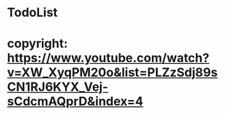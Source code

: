 # TodoList

# copyright: https://www.youtube.com/watch?v=XW_XyqPM20o&list=PLZzSdj89sCN1RJ6KYX_Vej-sCdcmAQprD&index=4

